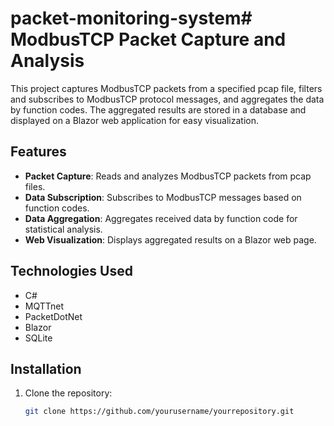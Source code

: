 # packet-monitoring-system# ModbusTCP Packet Capture and Analysis

This project captures ModbusTCP packets from a specified pcap file, filters and subscribes to ModbusTCP protocol messages, and aggregates the data by function codes. The aggregated results are stored in a database and displayed on a Blazor web application for easy visualization.

## Features

- **Packet Capture**: Reads and analyzes ModbusTCP packets from pcap files.
- **Data Subscription**: Subscribes to ModbusTCP messages based on function codes.
- **Data Aggregation**: Aggregates received data by function code for statistical analysis.
- **Web Visualization**: Displays aggregated results on a Blazor web page.

## Technologies Used

- C#
- MQTTnet
- PacketDotNet
- Blazor
- SQLite

## Installation

1. Clone the repository:
   ```bash
   git clone https://github.com/yourusername/yourrepository.git
